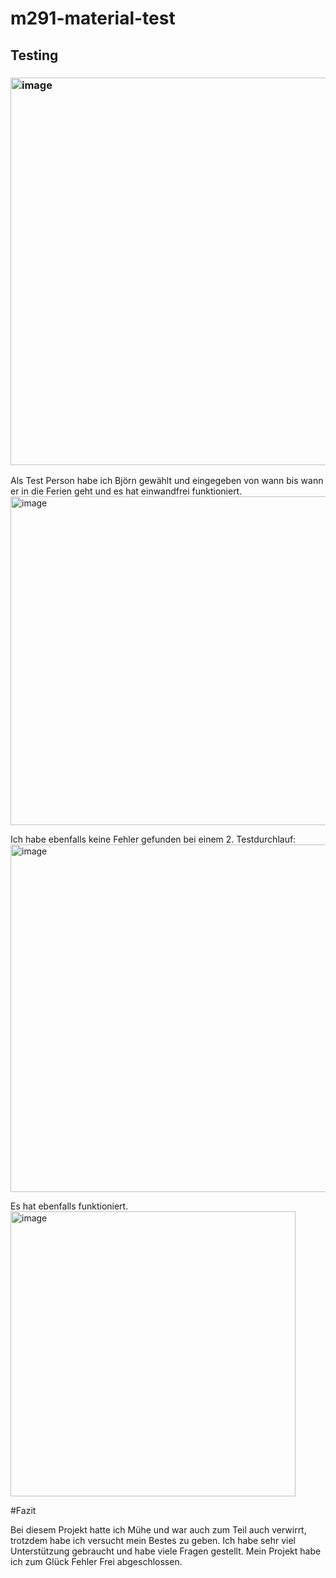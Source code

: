 # m291-material-test

## Testing

### <img width="620" alt="image" src="https://user-images.githubusercontent.com/97664345/176648901-ac71e927-1f60-4e64-a318-0f0477199f9c.png">

Als Test Person habe ich Björn gewählt und eingegeben von wann bis wann er in die Ferien geht und es hat einwandfrei funktioniert.
<img width="526" alt="image" src="https://user-images.githubusercontent.com/97664345/176649316-09c2c5bb-273a-45b5-b004-166f5fd9fc05.png">

Ich habe ebenfalls keine Fehler gefunden bei einem 2. Testdurchlauf: 
<img width="556" alt="image" src="https://user-images.githubusercontent.com/97664345/176649769-2112fb12-c8ac-4939-8e08-7d59d82c9293.png">

Es hat ebenfalls funktioniert.
<img width="456" alt="image" src="https://user-images.githubusercontent.com/97664345/176649950-b7aede7f-773d-4d31-9022-52736b4f5fe6.png">



#Fazit

Bei diesem Projekt hatte ich Mühe und war auch zum Teil auch verwirrt, trotzdem habe ich versucht mein Bestes zu geben. Ich habe sehr viel Unterstützung gebraucht und habe viele Fragen gestellt. Mein Projekt habe ich zum Glück Fehler Frei abgeschlossen.


